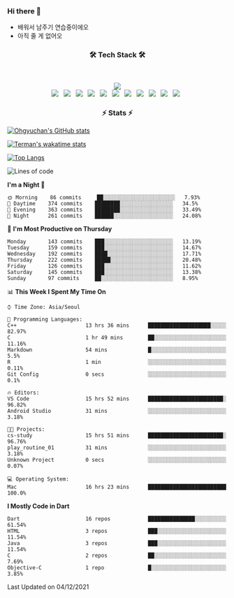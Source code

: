 <!--
**Ohgyuchan/Ohgyuchan** is a ✨ _special_ ✨ repository because its `README.md` (this file) appears on your GitHub profile.

Here are some ideas to get you started:

- 🔭 I’m currently working on ...
- 🌱 I’m currently learning ...
- 👯 I’m looking to collaborate on ...
- 🤔 I’m looking for help with ...
- 💬 Ask me about ...
- 📫 How to reach me: ...
- 😄 Pronouns: ...
- ⚡ Fun fact: ...
-->

### Hi there 👋
  * 배워서 남주기 연습중이에오
  * 아직 줄 게 없어오



<h3 align="center"><b>🛠 Tech Stack 🛠</b></h3>
</br>

<p align="center">
<a href="https://hits.seeyoufarm.com"><img src="https://hits.seeyoufarm.com/api/count/incr/badge.svg?url=https%3A%2F%2Fgithub.com%2FOhgyuchan&count_bg=%2379C83D&title_bg=%23555555&icon=&icon_color=%23E7E7E7&title=visitors+%F0%9F%99%8C&edge_flat=false"/></a></br>
<img src="https://img.shields.io/badge/HTML5-E34F26?style=flat-square&logo=HTML5&logoColor=white"/></a> &nbsp
<img src="https://img.shields.io/badge/CSS3-1572B6?style=flat-square&logo=CSS3&logoColor=white"/></a> &nbsp
<img src="https://img.shields.io/badge/JavaScript-F7DF1E?style=flat-square&logo=JavaScript&logoColor=white"/></a> &nbsp
<img src="https://img.shields.io/badge/Node.js-339933?style=flat-square&logo=Node.js&logoColor=white"/></a> &nbsp
<img src="https://img.shields.io/badge/Android-3DDC84?style=flat-square&logo=Android&logoColor=white"/></a> &nbsp
<img src="https://img.shields.io/badge/Flutter-02569B?style=flat-square&logo=Flutter&logoColor=white"></a> &nbsp
<img src="https://img.shields.io/badge/Dart-0175C2?style=flat-square&logo=Dart&logoColor=white"></a> &nbsp
<!-- <img src="https://img.shields.io/badge/MongoDB-47A248?style=flat-square&logo=MongoDB&logoColor=white"/></a> &nbsp -->
<!-- <img src="https://img.shields.io/badge/MySQL-4479A1?style=flat-square&logo=MySQL&logoColor=white"/></a> &nbsp -->
<img src="https://img.shields.io/badge/c++-00599C?style=flat-square&logo=c%2B%2B&logoColor=white"/></a> &nbsp 
<img src="https://img.shields.io/badge/github-181717?style=flat-squar&logo=github&logoColor=white"></a> &nbsp 
<img src="https://img.shields.io/badge/linux-FCC624?style=flat-squar&logo=linux&logoColor=black"></a> &nbsp 
<img src="https://img.shields.io/badge/Amazon AWS-232F3E?style=flat-square&logo=Amazon%20AWS&logoColor=white"/></a> &nbsp </p>

<h3 align="center"><b>⚡️ Stats ⚡️</b></h3>


[![Ohgyuchan's GitHub stats](https://github-readme-stats.vercel.app/api?username=Ohgyuchan&count_private=true&show_icons=true&theme=buefy)](https://github.com/Ohgyuchan/github-readme-stats)

[![Terman's wakatime stats](https://github-readme-stats.vercel.app/api/wakatime?username=@TermanOh&theme=buefy)](https://github.com/anuraghazra/github-readme-stats)

[![Top Langs](https://github-readme-stats.vercel.app/api/top-langs/?username=Ohgyuchan&layout=compact&count_private=true&show_icons=true&theme=buefy)](https://github.com/Ohgyuchan/github-readme-stats)
  
<!--START_SECTION:waka-->
![Lines of code](https://img.shields.io/badge/From%20Hello%20World%20I%27ve%20Written-96529%20lines%20of%20code-blue)

**I'm a Night 🦉** 

```text
🌞 Morning    86 commits     ██░░░░░░░░░░░░░░░░░░░░░░░   7.93% 
🌆 Daytime    374 commits    ████████░░░░░░░░░░░░░░░░░   34.5% 
🌃 Evening    363 commits    ████████░░░░░░░░░░░░░░░░░   33.49% 
🌙 Night      261 commits    ██████░░░░░░░░░░░░░░░░░░░   24.08%

```
📅 **I'm Most Productive on Thursday** 

```text
Monday       143 commits    ███░░░░░░░░░░░░░░░░░░░░░░   13.19% 
Tuesday      159 commits    ███░░░░░░░░░░░░░░░░░░░░░░   14.67% 
Wednesday    192 commits    ████░░░░░░░░░░░░░░░░░░░░░   17.71% 
Thursday     222 commits    █████░░░░░░░░░░░░░░░░░░░░   20.48% 
Friday       126 commits    ███░░░░░░░░░░░░░░░░░░░░░░   11.62% 
Saturday     145 commits    ███░░░░░░░░░░░░░░░░░░░░░░   13.38% 
Sunday       97 commits     ██░░░░░░░░░░░░░░░░░░░░░░░   8.95%

```


📊 **This Week I Spent My Time On** 

```text
⌚︎ Time Zone: Asia/Seoul

💬 Programming Languages: 
C++                      13 hrs 36 mins      ████████████████████░░░░░   82.97% 
C                        1 hr 49 mins        ██░░░░░░░░░░░░░░░░░░░░░░░   11.16% 
Markdown                 54 mins             █░░░░░░░░░░░░░░░░░░░░░░░░   5.5% 
R                        1 min               ░░░░░░░░░░░░░░░░░░░░░░░░░   0.11% 
Git Config               0 secs              ░░░░░░░░░░░░░░░░░░░░░░░░░   0.1%

🔥 Editors: 
VS Code                  15 hrs 52 mins      ████████████████████████░   96.82% 
Android Studio           31 mins             ░░░░░░░░░░░░░░░░░░░░░░░░░   3.18%

🐱‍💻 Projects: 
cs-study                 15 hrs 51 mins      ████████████████████████░   96.76% 
play_routine_01          31 mins             ░░░░░░░░░░░░░░░░░░░░░░░░░   3.18% 
Unknown Project          0 secs              ░░░░░░░░░░░░░░░░░░░░░░░░░   0.07%

💻 Operating System: 
Mac                      16 hrs 23 mins      █████████████████████████   100.0%

```

**I Mostly Code in Dart** 

```text
Dart                     16 repos            ███████████████░░░░░░░░░░   61.54% 
HTML                     3 repos             ███░░░░░░░░░░░░░░░░░░░░░░   11.54% 
Java                     3 repos             ███░░░░░░░░░░░░░░░░░░░░░░   11.54% 
C                        2 repos             ██░░░░░░░░░░░░░░░░░░░░░░░   7.69% 
Objective-C              1 repo              █░░░░░░░░░░░░░░░░░░░░░░░░   3.85%

```



 Last Updated on 04/12/2021
<!--END_SECTION:waka-->


